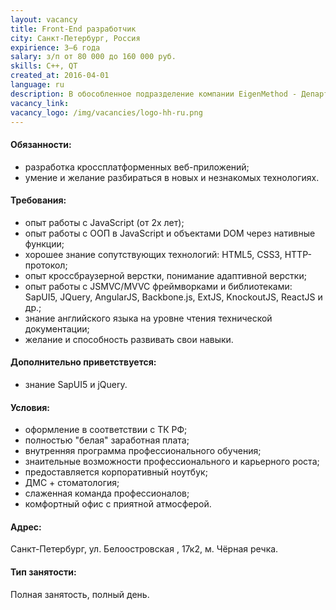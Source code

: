```yaml
---
layout: vacancy
title: Front-End разработчик
city: Санкт-Петербург, Россия
expirience: 3–6 года
salary: з/п от 80 000 до 160 000 руб.
skills: C++, QT
created_at: 2016-04-01
language: ru
description: В обособленное подразделение компании EigenMethod - Департамент разработки - требуется Front-End разработчик. 
vacancy_link: 
vacancy_logo: /img/vacancies/logo-hh-ru.png
---
```



#### Обязанности:  
* разработка кроссплатформенных веб-приложений;  
* умение и желание разбираться в новых и незнакомых технологиях.  

#### Требования:  
* опыт работы с JavaScript (от 2х лет);  
* опыт работы с ООП в JavaScript и объектами DOM через нативные функции;  
* хорошее знание сопутствующих технологий: HTML5, CSS3, HTTP-протокол;  
* опыт кроссбраузерной верстки, понимание адаптивной верстки;  
* опыт работы с JSMVC/MVVC фреймворками и библиотеками: SapUI5, JQuery, AngularJS, Backbone.js, ExtJS, KnockoutJS, ReactJS и др.;  
* знание английского языка на уровне чтения технической документации;  
* желание и способность развивать свои навыки.  

#### Дополнительно приветствуется:  
* знание SapUI5 и jQuery.    

#### Условия:  
* оформление в соответствии с ТК РФ;  
* полностью "белая" заработная плата;
* внутренняя программа профессионального обучения;  
* знаительные возможности профессионального и карьерного роста;  
* предоставляется корпоративный ноутбук;  
* ДМС + стоматология;
* слаженная команда профессионалов;  
* комфортный офис с приятной атмосферой.  

#### Адрес:
Санкт-Петербург, ул. Белоостровская , 17к2, м. Чёрная речка.  

#### Тип занятости:
Полная занятость, полный день.  